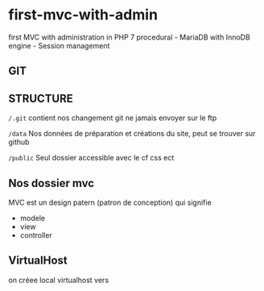 # first-mvc-with-admin
first MVC with administration in PHP 7 procedural - MariaDB with InnoDB engine - Session management
## GIT

## STRUCTURE

`/.git`
contient nos changement git ne jamais envoyer sur le ftp


`/data`
Nos données de préparation et créations du site, peut se trouver sur github

`/public`
Seul dossier accessible avec le cf css ect

## Nos dossier mvc

MVC est un design patern (patron de conception) qui signifie
- modele
- view
- controller

## VirtualHost
on créee local virtualhost vers